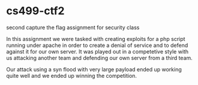 cs499-ctf2
==========

second capture the flag assignment for security class

In this assignment we were tasked with creating exploits for a php script running under apache in order to create a denial of service and to defend against it for our own server.  It was played out in a competetive style with us attacking another team and defending our own server from a third team.

Our attack using a syn flood with very large payload ended up working quite well and we ended up winning the competition.
